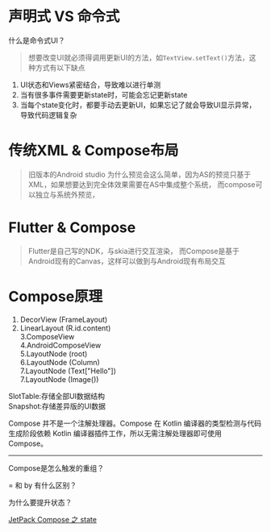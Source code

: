 # 声明式 VS 命令式
什么是命令式UI？  
> 想要改变UI就必须得调用更新UI的方法，如`TextView.setText()`方法，这种方式有以下缺点
1. UI状态和Views紧密结合，导致难以进行单测
2. 当有很多事件需要更新state时，可能会忘记更新state
3. 当每个state变化时，都要手动去更新UI，如果忘记了就会导致UI显示异常，导致代码逻辑复杂


# 传统XML & Compose布局
> 旧版本的Android studio 为什么预览会这么简单，因为AS的预览只基于XML，如果想要达到完全体效果需要在AS中集成整个系统，
> 而compose可以独立与系统外预览，
> 

# Flutter & Compose
> Flutter是自己写的NDK，与skia进行交互渲染，
> 而Compose是基于Android现有的Canvas，这样可以做到与Android现有布局交互

# Compose原理
1. DecorView (FrameLayout)  
  2. LinearLayout (R.id.content)  
    3.ComposeView  
      4.AndroidComposeView  
        5.LayoutNode (root)  
          6.LayoutNode (Column)  
            7.LayoutNode (Text["Hello"])  
            7.LayoutNode (Image())  

SlotTable:存储全部UI数据结构  
Snapshot:存储差异版的UI数据  

Compose 并不是一个注解处理器。Compose 在 Kotlin 编译器的类型检测与代码生成阶段依赖 Kotlin 编译器插件工作，所以无需注解处理器即可使用 Compose。

---

Compose是怎么触发的重组？

= 和 by 有什么区别？

为什么要提升状态？

[JetPack Compose 之 state](https://www.jianshu.com/p/93d8a384a8a0)